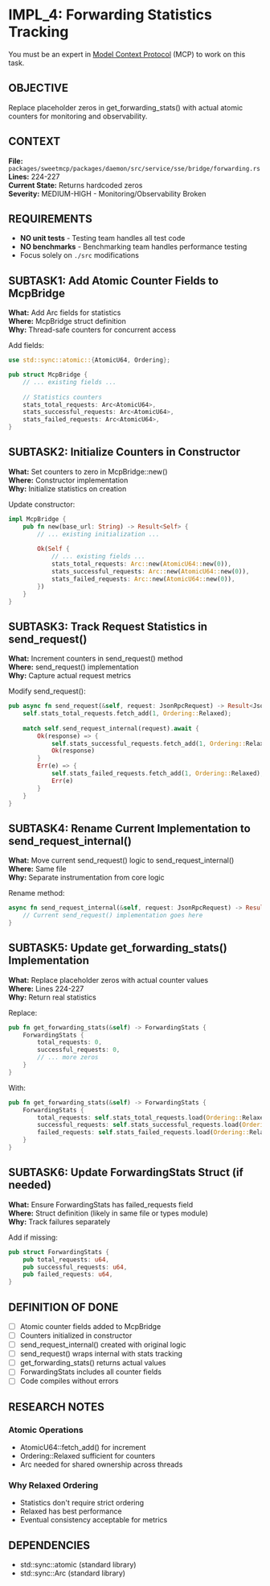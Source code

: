 # IMPL_4: Forwarding Statistics Tracking

You must be an expert in [Model Context Protocol](https://modelcontextprotocol.io/docs/getting-started/intro) (MCP) to work on this task.

## OBJECTIVE
Replace placeholder zeros in get_forwarding_stats() with actual atomic counters for monitoring and observability.

## CONTEXT
**File:** `packages/sweetmcp/packages/daemon/src/service/sse/bridge/forwarding.rs`  
**Lines:** 224-227  
**Current State:** Returns hardcoded zeros  
**Severity:** MEDIUM-HIGH - Monitoring/Observability Broken

## REQUIREMENTS
- **NO unit tests** - Testing team handles all test code
- **NO benchmarks** - Benchmarking team handles performance testing
- Focus solely on `./src` modifications

## SUBTASK1: Add Atomic Counter Fields to McpBridge

**What:** Add Arc<AtomicU64> fields for statistics  
**Where:** McpBridge struct definition  
**Why:** Thread-safe counters for concurrent access

Add fields:
```rust
use std::sync::atomic::{AtomicU64, Ordering};

pub struct McpBridge {
    // ... existing fields ...
    
    // Statistics counters
    stats_total_requests: Arc<AtomicU64>,
    stats_successful_requests: Arc<AtomicU64>,
    stats_failed_requests: Arc<AtomicU64>,
}
```

## SUBTASK2: Initialize Counters in Constructor

**What:** Set counters to zero in McpBridge::new()  
**Where:** Constructor implementation  
**Why:** Initialize statistics on creation

Update constructor:
```rust
impl McpBridge {
    pub fn new(base_url: String) -> Result<Self> {
        // ... existing initialization ...
        
        Ok(Self {
            // ... existing fields ...
            stats_total_requests: Arc::new(AtomicU64::new(0)),
            stats_successful_requests: Arc::new(AtomicU64::new(0)),
            stats_failed_requests: Arc::new(AtomicU64::new(0)),
        })
    }
}
```

## SUBTASK3: Track Request Statistics in send_request()

**What:** Increment counters in send_request() method  
**Where:** send_request() implementation  
**Why:** Capture actual request metrics

Modify send_request():
```rust
pub async fn send_request(&self, request: JsonRpcRequest) -> Result<JsonRpcResponse> {
    self.stats_total_requests.fetch_add(1, Ordering::Relaxed);
    
    match self.send_request_internal(request).await {
        Ok(response) => {
            self.stats_successful_requests.fetch_add(1, Ordering::Relaxed);
            Ok(response)
        }
        Err(e) => {
            self.stats_failed_requests.fetch_add(1, Ordering::Relaxed);
            Err(e)
        }
    }
}
```

## SUBTASK4: Rename Current Implementation to send_request_internal()

**What:** Move current send_request() logic to send_request_internal()  
**Where:** Same file  
**Why:** Separate instrumentation from core logic

Rename method:
```rust
async fn send_request_internal(&self, request: JsonRpcRequest) -> Result<JsonRpcResponse> {
    // Current send_request() implementation goes here
}
```

## SUBTASK5: Update get_forwarding_stats() Implementation

**What:** Replace placeholder zeros with actual counter values  
**Where:** Lines 224-227  
**Why:** Return real statistics

Replace:
```rust
pub fn get_forwarding_stats(&self) -> ForwardingStats {
    ForwardingStats {
        total_requests: 0,
        successful_requests: 0,
        // ... more zeros
    }
}
```

With:
```rust
pub fn get_forwarding_stats(&self) -> ForwardingStats {
    ForwardingStats {
        total_requests: self.stats_total_requests.load(Ordering::Relaxed),
        successful_requests: self.stats_successful_requests.load(Ordering::Relaxed),
        failed_requests: self.stats_failed_requests.load(Ordering::Relaxed),
    }
}
```

## SUBTASK6: Update ForwardingStats Struct (if needed)

**What:** Ensure ForwardingStats has failed_requests field  
**Where:** Struct definition (likely in same file or types module)  
**Why:** Track failures separately

Add if missing:
```rust
pub struct ForwardingStats {
    pub total_requests: u64,
    pub successful_requests: u64,
    pub failed_requests: u64,
}
```

## DEFINITION OF DONE
- [ ] Atomic counter fields added to McpBridge
- [ ] Counters initialized in constructor
- [ ] send_request_internal() created with original logic
- [ ] send_request() wraps internal with stats tracking
- [ ] get_forwarding_stats() returns actual values
- [ ] ForwardingStats includes all counter fields
- [ ] Code compiles without errors

## RESEARCH NOTES
### Atomic Operations
- AtomicU64::fetch_add() for increment
- Ordering::Relaxed sufficient for counters
- Arc needed for shared ownership across threads

### Why Relaxed Ordering
- Statistics don't require strict ordering
- Relaxed has best performance
- Eventual consistency acceptable for metrics

## DEPENDENCIES
- std::sync::atomic (standard library)
- std::sync::Arc (standard library)
